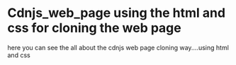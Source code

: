# Cdnjs_web_page using the html and css for cloning the web page 
here you can see the all about the cdnjs web page cloning way....using html and css  

